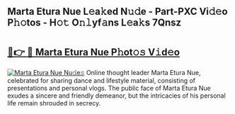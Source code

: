 ## Marta Etura Nue L𝚎a𝚔ed N𝚞𝚍e - Part-PXC Vi𝚍𝚎o P𝚑𝚘tos - H𝚘𝚝 O𝚗𝚕yf𝚊ns L𝚎a𝚔s 7Qnsz

# <h2><a href="http://kf90jv6.oniu.top/?m=Marta+Etura+Nue">🔗👉 🔴 Marta Etura Nue P𝚑ot𝚘𝚜 V𝚒d𝚎o</a></h2>

[![Marta Etura Nue Nu𝚍e𝚜](https://i.imgur.com/0qMVB7G.gif)](http://kf90jv6.oniu.top/?m=Marta+Etura+Nue)
Online thought leader Marta Etura Nue, celebrated for sharing dance and lifestyle material, consisting of presentations and personal vlogs. The public face of Marta Etura Nue exudes a sincere and friendly demeanor, but the intricacies of his personal life remain shrouded in secrecy.  
